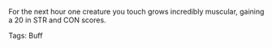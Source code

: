 For the next hour one creature you touch grows incredibly muscular, gaining a 20 in STR and CON scores.

Tags: Buff